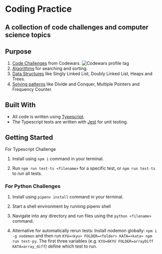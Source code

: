 # Coding Practice

## A collection of code challenges and computer science topics

## Purpose

1. [Code Challenges](src/code-challenges/) from Codewars. <img src="https://www.codewars.com/users/maltewirz/badges/micro" alt="Codewars profile tag" />
2. [Algorithms](src/computer-science/algorithms/) for searching and sorting.
3. [Data Structures](src/computer-science/data-structures/) like Singly Linked List, Doubly Linked List, Heaps and Trees.
4. [Solving patterns](src/computer-science/solving-patterns/) like Divide and Conquer, Multiple Pointers and Frequency Counter.

## Built With

- All code is written using [Typescript](https://www.typescriptlang.org/).
- The Typescript tests are written with [Jest](https://jestjs.io/en/) for unit testing.

## Getting Started

For Typescript Challenge

1. Install using `npm i` command in your terminal.

2. Run `npm run test-ts <filename>` for a specific test, or `npm run test-ts` to run all tests.

### For Python Challenges

1. Install using `pipenv install` command in your terminal.

2. Start a shell environment by running pipenv shell

3. Navigate into any directory and run files using the `python <filename>` command.

4. Alternative for automatically rerun tests: Install nodemon globally: `npm i -g nodemon` and then run `KYU=<kyu> FOLDER=<folder> KATA=<kata> npm run test-py`. The first three variables (e.g. `KYU=6KYU FOLDER=arrayDiff KATA=array_diff`) define which test to run.
